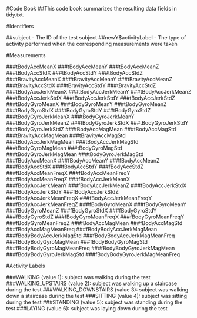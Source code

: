 #Code Book
##This code book summarizes the resulting data fields in tidy.txt.

#Identifiers

##subject - The ID of the test subject
##newY$activityLabel - The type of activity performed when the corresponding measurements were taken

#Measurements

###tBodyAccMeanX
###tBodyAccMeanY
###tBodyAccMeanZ
###tBodyAccStdX
###tBodyAccStdY
###tBodyAccStdZ
###tBravityAccMeanX
###tBravityAccMeanY
###tBravityAccMeanZ
###tBravityAccStdX
###tBravityAccStdY
###tBravityAccStdZ
###tBodyAccJerkMeanX
###tBodyAccJerkMeanY
###tBodyAccJerkMeanZ
###tBodyAccJerkStdX
###tBodyAccJerkStdY
###tBodyAccJerkStdZ
###tBodyGyroMeanX
###tBodyGyroMeanY
###tBodyGyroMeanZ
###tBodyGyroStdX
###tBodyGyroStdY
###tBodyGyroStdZ
###tBodyGyroJerkMeanX
###tBodyGyroJerkMeanY
###tBodyGyroJerkMeanZ
###tBodyGyroJerkStdX
###tBodyGyroJerkStdY
###tBodyGyroJerkStdZ
###tBodyAccMagMean
###tBodyAccMagStd
###tBravityAccMagMean
###tBravityAccMagStd
###tBodyAccJerkMagMean
###tBodyAccJerkMagStd
###tBodyGyroMagMean
###tBodyGyroMagStd
###tBodyGyroJerkMagMean
###tBodyGyroJerkMagStd
###fBodyAccMeanX
###fBodyAccMeanY
###fBodyAccMeanZ
###fBodyAccStdX
###fBodyAccStdY
###fBodyAccStdZ
###fBodyAccMeanFreqX
###fBodyAccMeanFreqY
###fBodyAccMeanFreqZ
###fBodyAccJerkMeanX
###fBodyAccJerkMeanY
###fBodyAccJerkMeanZ
###fBodyAccJerkStdX
###fBodyAccJerkStdY
###fBodyAccJerkStdZ
###fBodyAccJerkMeanFreqX
###fBodyAccJerkMeanFreqY
###fBodyAccJerkMeanFreqZ
###fBodyGyroMeanX
###fBodyGyroMeanY
###fBodyGyroMeanZ
###fBodyGyroStdX
###fBodyGyroStdY
###fBodyGyroStdZ
###fBodyGyroMeanFreqX
###fBodyGyroMeanFreqY
###fBodyGyroMeanFreqZ
###fBodyAccMagMean
###fBodyAccMagStd
###fBodyAccMagMeanFreq
###fBodyBodyAccJerkMagMean
###fBodyBodyAccJerkMagStd
###fBodyBodyAccJerkMagMeanFreq
###fBodyBodyGyroMagMean
###fBodyBodyGyroMagStd
###fBodyBodyGyroMagMeanFreq
###fBodyBodyGyroJerkMagMean
###fBodyBodyGyroJerkMagStd
###fBodyBodyGyroJerkMagMeanFreq

#Activity Labels

###WALKING (value 1): subject was walking during the test
###WALKING_UPSTAIRS (value 2): subject was walking up a staircase during the test
###WALKING_DOWNSTAIRS (value 3): subject was walking down a staircase during the test
###SITTING (value 4): subject was sitting during the test
###STANDING (value 5): subject was standing during the test
###LAYING (value 6): subject was laying down during the test
